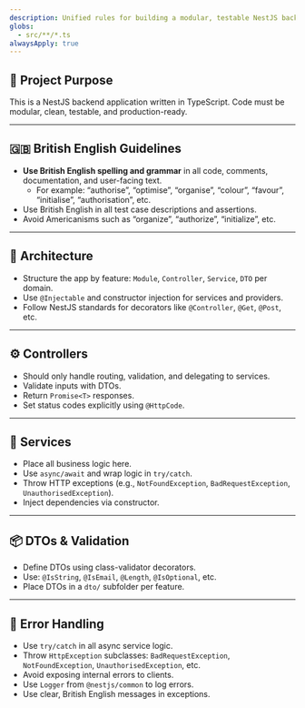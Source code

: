 ```yaml
---
description: Unified rules for building a modular, testable NestJS backend using TypeScript, using British English spelling and grammar
globs:
  - src/**/*.ts
alwaysApply: true
---
```


## 🎯 Project Purpose

This is a NestJS backend application written in TypeScript. Code must be modular, clean, testable, and production-ready.

---

## 🇬🇧 British English Guidelines

- **Use British English spelling and grammar** in all code, comments, documentation, and user-facing text.
  - For example: “authorise”, “optimise”, “organise”, “colour”, “favour”, “initialise”, “authorisation”, etc.
- Use British English in all test case descriptions and assertions.
- Avoid Americanisms such as “organize”, “authorize”, “initialize”, etc.

---

## 📐 Architecture

- Structure the app by feature: `Module`, `Controller`, `Service`, `DTO` per domain.
- Use `@Injectable` and constructor injection for services and providers.
- Follow NestJS standards for decorators like `@Controller`, `@Get`, `@Post`, etc.

---

## ⚙ Controllers

- Should only handle routing, validation, and delegating to services.
- Validate inputs with DTOs.
- Return `Promise<T>` responses.
- Set status codes explicitly using `@HttpCode`.

---

## 🧠 Services

- Place all business logic here.
- Use `async/await` and wrap logic in `try/catch`.
- Throw HTTP exceptions (e.g., `NotFoundException`, `BadRequestException`, `UnauthorisedException`).
- Inject dependencies via constructor.

---

## 📦 DTOs & Validation

- Define DTOs using class-validator decorators.
- Use: `@IsString`, `@IsEmail`, `@Length`, `@IsOptional`, etc.
- Place DTOs in a `dto/` subfolder per feature.

---

## 🚨 Error Handling

- Use `try/catch` in all async service logic.
- Throw `HttpException` subclasses: `BadRequestException`, `NotFoundException`, `UnauthorisedException`, etc.
- Avoid exposing internal errors to clients.
- Use `Logger` from `@nestjs/common` to log errors.
- Use clear, British English messages in exceptions.